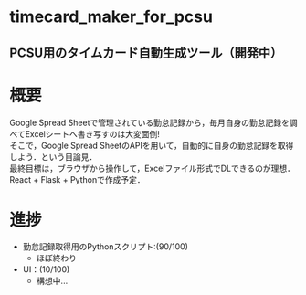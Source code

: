 # timecard_maker_for_pcsu

## PCSU用のタイムカード自動生成ツール（開発中）
# 概要
Google Spread Sheetで管理されている勤怠記録から，毎月自身の勤怠記録を調べてExcelシートへ書き写すのは大変面倒!  
そこで，Google Spread SheetのAPIを用いて，自動的に自身の勤怠記録を取得しよう．という目論見．  
最終目標は，ブラウザから操作して，Excelファイル形式でDLできるのが理想．  
React + Flask + Pythonで作成予定．  

# 進捗
+ 勤怠記録取得用のPythonスクリプト:(90/100)
  + ほぼ終わり
+ UI：(10/100)
  + 構想中...
